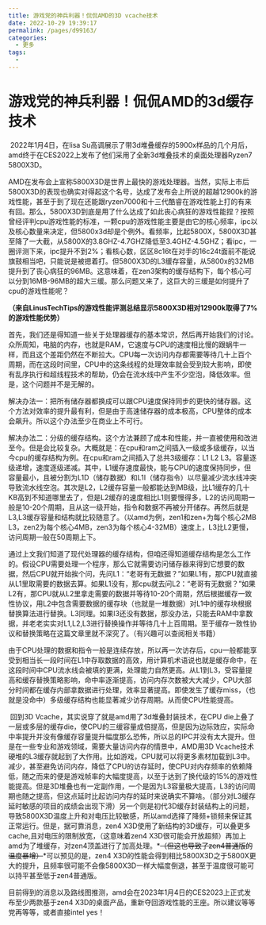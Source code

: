 ```yaml
---
title: 游戏党的神兵利器！侃侃AMD的3D vcache技术
date: 2022-10-29 19:39:17
permalink: /pages/d99163/
categories:
  - 更多
tags:
  - 
---
```

#              游戏党的神兵利器！侃侃AMD的3d缓存技术

​        2022年1月4日，在lisa Su高调展示了带3d堆叠缓存的5900x样品的几个月后，amd终于在CES2022上发布了他们采用了全新3d堆叠技术的桌面处理器Ryzen7 5800X3D。

​        AMD在发布会上宣称5800X3D是世界上最快的游戏处理器。当然，实际上市后5800X3D的表现也确实对得起这个名号，达成了发布会上所说的超越12900k的游戏性能，甚至于到了现在还能跟ryzen7000和十三代酷睿在游戏性能上打的有来有回。那么，5800X3D到底是用了什么达成了如此丧心病狂的游戏性能捏？按照曾经评判cpu游戏性能的标准，一颗cpu的游戏性能主要是由它的核心频率，ipc以及核心数量来决定，但5800x3d却是个例外。看频率，比起5800X，5800X3D甚至降了一大截，从5800X的3.8GHZ-4.7GHZ降低至3.4GHZ-4.5GHZ；看ipc，一圈评测下来，ipc提升不到2%；看核心数，区区8c16t在对手的16c24t面前不能说旗鼓相当吧，只能说是被摁着打。但5800X3D的L3缓存容量，从5800x的32MB提升到了丧心病狂的96MB。这意味着，在zen3架构的缓存结构下，每个核心可以分到16MB-96MB的超大三缓。那么问题又来了，这巨大的三缓是如何提升了cpu的游戏性能呢？

​        **（来自LinusTechTips的游戏性能评测总结显示5800X3D相对12900k取得了7%的游戏性能优势）**

​        首先，我们还是得知道一些关于处理器缓存的基本常识，然后再开始我们的讨论。众所周知，电脑的内存，也就是RAM，它速度与CPU的速度相比慢的跟蜗牛一样，而且这个差距仍然在不断拉大。CPU每一次访问内存都需要等待几十上百个周期，而在这段时间里，CPU中的这条线程的处理效率就会受到较大影响，即使有乱序执行和超线程技术的帮助，仍会在流水线中产生不少空泡，降低效率。但是，这个问题并不是无解的。

​        解决办法一：把所有储存器都换成可以跟CPU速度保持同步的更快的储存器。这个方法对效率的提升最有利，但是由于高速储存器的成本极高，CPU整体的成本会飙升。所以这个办法至少在商业上不可行。

​        解决办法二：分级的缓存结构。这个方法兼顾了成本和性能，并一直被使用和改进至今。但是会比较复杂。大概就是：在cpu和ram之间插入一级或多级缓存，以当今cpu的缓存结构为例。在cpu和ram之间插入了总共3级缓存：L1 L2 L3。容量逐级递增，速度逐级递减。其中，L1缓存速度最快，能与CPU的速度保持同步，但容量最小，且被分割为L1D（储存数据）和L1I（储存指令）以尽量减少流水线冲突导致流水线空泡。其次是L2，L2缓存容量一般都能达到MB级，比L1缓存的几十KB高到不知道哪里去了，但是L2缓存的速度相比L1则要慢得多，L2的访问周期一般是10-20个周期，且从这一级开始，指令和数据不再被分开储存。再然后就是L3,L3缓存容量和结构就比较随意了。（以amd为例，zen1和zen+为每个核心2MB L3，zen2为每个核心4MB，zen3为每个核心4-32MB）速度上，L3比L2更慢，访问周期一般在50周期上下。

​        通过上文我们知道了现代处理器的缓存结构，但咱还得知道缓存结构是怎么工作的。假设CPU需要处理一个程序，那么它就需要访问储存器来得到它想要的数据，然后CPU就开始挨个问，先问L1：“老哥有无数据？”如果L1有，那CPU就直接从L1里取需要的数据去算。如果L1没有，那cpu就去问L2：“老哥有无数据？”如果L2有，那CPU就从L2里拿走需要的数据并等待10-20个周期，然后根据缓存一致性协议，用L2中包含需要数据的缓存块（也就是一堆数据）对L1中的缓存块根据替换算法进行替换。L3同理。如果l3还没有数据，那没办法，只能去RAM中拿数据，并老老实实对L1,L2,L3进行替换操作并等待几十上百周期。至于缓存一致性协议和替换策略在这篇文章里就不深究了。（有兴趣可以查阅相关书籍）

​       由于CPU处理的数据和指令一般是连续存放，所以再一次访存后，cpu一般都能享受到相当长一段时间在L1中存取数据的高效，用计算机术语说也就是缓存命中，在这段时间中CPU流水线会被填的更满，处理能力自然更高。从L1到L3，受容量提高和缓存替换策略影响，命中率逐渐提高，访问内存次数被大大减少，CPU大部分时间都在缓存内部拿数据进行处理，效率显著提高。即使发生了缓存miss，（也就是没命中）多级缓存结构也能显著减少访存周期。从而使CPU性能提高。

​       回到3D Vcache，其实说穿了就是amd用了3d堆叠封装技术，在CPU die上叠了一层或多层的缓存die，使CPU的三缓容量成倍提高，但是因为边际效应，实际命中率提升并没有像缓存容量提升幅度那么恐怖，所以总的IPC并没有太大提升。但是在一些专业和游戏领域，需要大量访问内存的情景中，AMD用3D Vcache技术硬堆的L3缓存就起到了大作用。比如游戏，CPU就可以将更多素材加载到L3中。减少，甚至避免访问内存，降低了CPU的访存延时，使CPU对内存频率的依赖降低，随之而来的便是游戏帧率的大幅度提高，以至于达到了换代级的15%的游戏性能提高。但是3D堆叠也有一定副作用，一个是因为L3容量极大提高，L3的访问周期也随之提高，但这点延时比起访问内存的延时来说确实不算啥。（部分对L3缓存延时敏感的项目的成绩会出现下滑）另一个则是初代3D缓存封装结构上的问题，导致5800X3D温度上升和对电压比较敏感，所以amd选择了降频+锁频来保证其正常运行。但是，据可靠消息，zen4 X3D使用了新结构的3D缓存，可以叠更多cache,且对电压的限制放宽，（这意味着zen4 X3D很可能会开放超频）再加上amd为了堆缓存，对zen4顶盖进行了加高处理。*~~（但这也导致了zen4普通版的温度暴增）~~*可以预见的是，zen4 X3D的性能会得到相比5800X3D之于5800X更大的提升，且频率很可能不会像5800X3D一样大幅度倒退，甚至于温度很可能可以持平甚至低于zen4普通版。

​        目前得到的消息以及路线图推测，amd会在2023年1月4日的CES2023上正式发布至少两款基于zen4 X3D的桌面产品，重新夺回游戏性能的王座。所以建议等等党再等等，或者直接intel yes！

​       